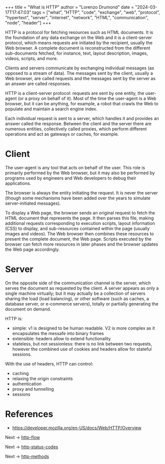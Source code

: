 +++
title = "What is HTTP"
author = "Lorenzo Drumond"
date = "2024-03-17T17:47:03"
tags = ["what",  "HTTP",  "code",  "exchange",  "web",  "protocol",  "hypertext",  "server",  "internet",  "network",  "HTML",  "communication",  "node",  "header"]
+++


HTTP is a protocol for fetching resources such as HTML documents. It is the foundation of any data exchange on the Web and it is a client-server protocol, which means requests are initiated by the recipient, usually the Web browser. A complete document is reconstructed from the different sub-documents fetched, for instance, text, layout description, images, videos, scripts, and more.

Clients and servers communicate by exchanging individual messages (as opposed to a stream of data). The messages sent by the client, usually a Web browser, are called requests and the messages sent by the server as an answer are called responses.

HTTP is a client-server protocol: requests are sent by one entity, the user-agent (or a proxy on behalf of it). Most of the time the user-agent is a Web browser, but it can be anything, for example, a robot that crawls the Web to populate and maintain a search engine index.

Each individual request is sent to a server, which handles it and provides an answer called the response. Between the client and the server there are numerous entities, collectively called proxies, which perform different operations and act as gateways or caches, for example.

# Client
The user-agent is any tool that acts on behalf of the user. This role is primarily performed by the Web browser, but it may also be performed by programs used by engineers and Web developers to debug their applications.

 The browser is always the entity initiating the request. It is never the server (though some mechanisms have been added over the years to simulate server-initiated messages).

To display a Web page, the browser sends an original request to fetch the HTML document that represents the page. It then parses this file, making additional requests corresponding to execution scripts, layout information (CSS) to display, and sub-resources contained within the page (usually images and videos). The Web browser then combines these resources to present the complete document, the Web page. Scripts executed by the browser can fetch more resources in later phases and the browser updates the Web page accordingly.

# Server
On the opposite side of the communication channel is the server, which serves the document as requested by the client. A server appears as only a single machine virtually; but it may actually be a collection of servers sharing the load (load balancing), or other software (such as caches, a database server, or e-commerce servers), totally or partially generating the document on demand.



HTTP is:

- simple: v1 is designed to be human readable. V2 is more complex as it encapsulates the messafe into binary frames
- extensible: headers allow to extend functionality
- stateless, but not sessionless: there is no link between two requests, however the combined use of cookies and headers allow for stateful sessions.

With the use of headers, HTTP can control:

- caching
- relaxing the origin constraints
- authentication
- proxy and tunnelling
- sessions

# References
- https://developer.mozilla.org/en-US/docs/Web/HTTP/Overview

Next -> [http-flow](/wiki/http-flow/)

Next -> [http-status-codes](/wiki/http-status-codes/)

Next -> [http-methods](/wiki/http-methods/)

